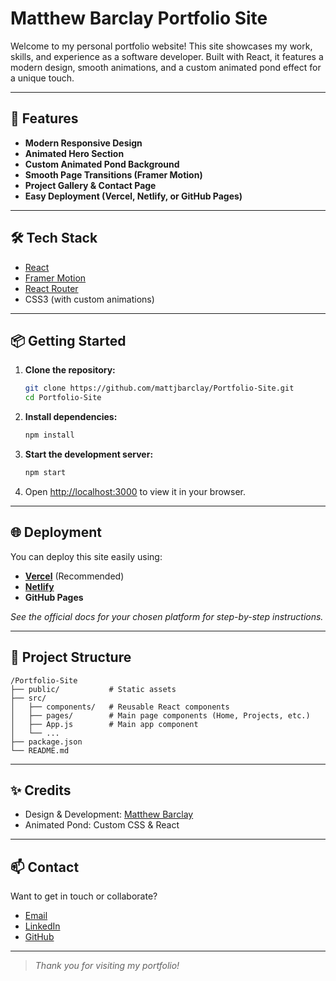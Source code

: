 # Matthew Barclay Portfolio Site

Welcome to my personal portfolio website! This site showcases my work, skills, and experience as a software developer. Built with React, it features a modern design, smooth animations, and a custom animated pond effect for a unique touch.

---

## 🚀 Features

- **Modern Responsive Design**
- **Animated Hero Section**
- **Custom Animated Pond Background**
- **Smooth Page Transitions (Framer Motion)**
- **Project Gallery & Contact Page**
- **Easy Deployment (Vercel, Netlify, or GitHub Pages)**

---

## 🛠️ Tech Stack

- [React](https://reactjs.org/)
- [Framer Motion](https://www.framer.com/motion/)
- [React Router](https://reactrouter.com/)
- CSS3 (with custom animations)

---

## 📦 Getting Started

1. **Clone the repository:**
   ```bash
   git clone https://github.com/mattjbarclay/Portfolio-Site.git
   cd Portfolio-Site
   ```
2. **Install dependencies:**
   ```bash
   npm install
   ```
3. **Start the development server:**
   ```bash
   npm start
   ```
4. Open [http://localhost:3000](http://localhost:3000) to view it in your browser.

---

## 🌐 Deployment

You can deploy this site easily using:
- **[Vercel](https://vercel.com/)** (Recommended)
- **[Netlify](https://netlify.com/)**
- **GitHub Pages**

_See the official docs for your chosen platform for step-by-step instructions._

---

## 📁 Project Structure

```
/Portfolio-Site
├── public/           # Static assets
├── src/
│   ├── components/   # Reusable React components
│   ├── pages/        # Main page components (Home, Projects, etc.)
│   ├── App.js        # Main app component
│   └── ...
├── package.json
└── README.md
```

---

## ✨ Credits

- Design & Development: [Matthew Barclay](https://github.com/mattjbarclay)
- Animated Pond: Custom CSS & React

---

## 📫 Contact

Want to get in touch or collaborate?
- [Email](mailto:matthewbarclay@gmail.com)
- [LinkedIn](https://www.linkedin.com/in/matthewbarclay/)
- [GitHub](https://github.com/mattjbarclay)

---

> _Thank you for visiting my portfolio!_ 
